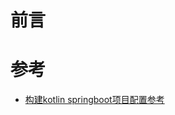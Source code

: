 # 前言



# 参考
- [构建kotlin springboot项目配置参考](https://spring.io.zh.xy2401.com/guides/tutorials/spring-boot-kotlin/)

